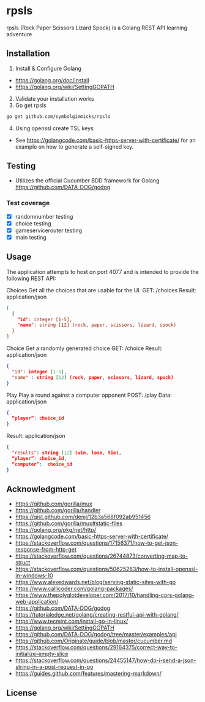 # rpsls

rpsls (Rock Paper Scissors Lizard Spock) is a Golang REST API learning adventure

## Installation

1. Install & Configure Golang
- https://golang.org/doc/install
- https://golang.org/wiki/SettingGOPATH
2. Validate your installation works
3. Go get rpsls
``` bash
go get github.com/symbolgimmicks/rpsls
```
4. Using openssl create TSL keys
- See https://golangcode.com/basic-https-server-with-certificate/ for an example on how to generate a self-signed key.

## Testing
- Utilizes the official Cucumber BDD framework for Golang https://github.com/DATA-DOG/godog

### Test coverage
- [x] randomnumber testing
- [x] choice testing
- [x] gameservicerouter testing
- [x] main testing

## Usage
The application attempts to host on port 4077 and is intended to provide the following REST API:

Choices
Get all the choices that are usable for the UI.
GET: /choices
Result: application/json
``` json
[
  {
    “id": integer [1-5],
    "name": string [12] (rock, paper, scissors, lizard, spock)
  }
]
```

Choice
Get a randomly generated choice
GET: /choice
Result: application/json
``` json
{
  "id": integer [1-5],
  "name" : string [12] (rock, paper, scissors, lizard, spock)
}
```

Play
 Play a round against a computer opponent
POST: /play
Data: application/json
``` json
{
  “player”: choice_id 
}
```

Result: application/json
``` json
{
  "results": string [12] (win, lose, tie),
  “player”: choice_id,
  “computer”:  choice_id
}
```
## Acknowledgment

- https://github.com/gorilla/mux
- https://github.com/gorilla/handler
- https://gist.github.com/denji/12b3a568f092ab951456
- https://github.com/gorilla/mux#static-files
- https://golang.org/pkg/net/http/
- https://golangcode.com/basic-https-server-with-certificate/
- https://stackoverflow.com/questions/17156371/how-to-get-json-response-from-http-get
- https://stackoverflow.com/questions/26744873/converting-map-to-struct
- https://stackoverflow.com/questions/50625283/how-to-install-openssl-in-windows-10
- https://www.alexedwards.net/blog/serving-static-sites-with-go
- https://www.callicoder.com/golang-packages/
- https://www.thepolyglotdeveloper.com/2017/10/handling-cors-golang-web-application/
- https://github.com/DATA-DOG/godog
- https://tutorialedge.net/golang/creating-restful-api-with-golang/
- https://www.tecmint.com/install-go-in-linux/
- https://golang.org/wiki/SettingGOPATH
- https://github.com/DATA-DOG/godog/tree/master/examples/api
- https://github.com/Originate/guide/blob/master/cucumber.md
- https://stackoverflow.com/questions/29164375/correct-way-to-initialize-empty-slice
- https://stackoverflow.com/questions/24455147/how-do-i-send-a-json-string-in-a-post-request-in-go
- https://guides.github.com/features/mastering-markdown/
## License
